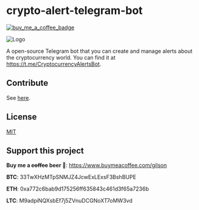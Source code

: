 # crypto-alert-telegram-bot

[![buy_me_a_coffee_badge](https://img.shields.io/badge/Buy%20me%20a%20coffee-donate-yellow.svg)](https://www.buymeacoffee.com/gilson)

![Logo](https://i.ibb.co/W3dCX6P/crypto-alert-telegram-bot.png)

A open-source Telegram bot that you can create and manage alerts about the cryptocurrency world. You can find it at https://t.me/CryptocurrencyAlertsBot.

## Contribute

See [here](CONTRIBUTING.md).

## License

[MIT](LICENSE)

## Support this project

**Buy me a ~~coffee~~ beer 🍺**: https://www.buymeacoffee.com/gilson

**BTC**: 33TwXHzMTpSNMJZ4JcwExLExsF3BshBUPE

**ETH**: 0xa772c6bab9d175256ff635843c461d3f65a7236b

**LTC**: M9adpiNQXsbEf7j5ZVnuDCGNoXT7oMW3vd